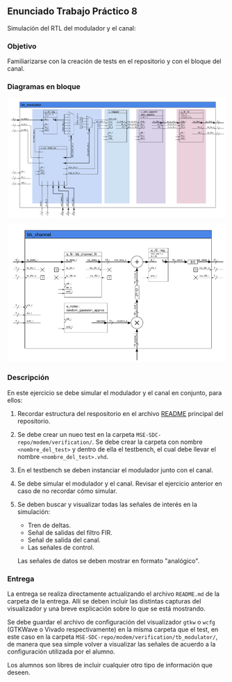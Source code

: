 ## Enunciado Trabajo Práctico 8

Simulación del RTL del modulador y el canal:

### Objetivo

Familiarizarse con la creación de tests en el repositorio y con el bloque del
canal.

### Diagramas en bloque

![Diagrama em bloques del modulador](./images/BD-bb_modulator.png)

![Diagrama em bloques del canal](./images/BD-bb_channel.png)

### Descripción

En este ejercicio se debe simular el modulador y el canal en conjunto, para
ellos:
1. Recordar estructura del respositorio en el archivo [README](../../README.md) 
    principal del repositorio.
2. Se debe crear un nueo test en la carpeta
    `MSE-SDC-repo/modem/verification/`.
    Se debe crear la carpeta con nombre `<nombre_del_test>` y dentro de ella el
    testbench, el cual debe llevar el nombre `<nombre_del_test>.vhd`.
3. En el testbench se deben instanciar el modulador junto con el canal.
4. Se debe simular el modulador y el canal.
    Revisar el ejercicio anterior en caso de no recordar cómo simular.
4. Se deben buscar y visualizar todas las señales de interés en la simulación:
    - Tren de deltas.
    - Señal de salidas del filtro FIR.
    - Señal de salida del canal.
    - Las señales de control.

    Las señales de datos se deben mostrar en formato "analógico".


### Entrega

La entrega se realiza directamente actualizando el archivo `README.md`
de la carpeta de la entrega.
Allí se deben incluir las distintas capturas del visualizador y una breve
explicación sobre lo que se está mostrando.

Se debe guardar el archivo de configuración del visualizador `gtkw` o `wcfg`
(GTKWave o Vivado respectivamente) en la misma carpeta que el test, en este
caso en la carpeta `MSE-SDC-repo/modem/verification/tb_modulator/`, de manera
que sea simple volver a visualizar las señales de acuerdo a la configuración
utilizada por el alumno.

Los alumnos son libres de incluir cualquier otro tipo de información que deseen.

